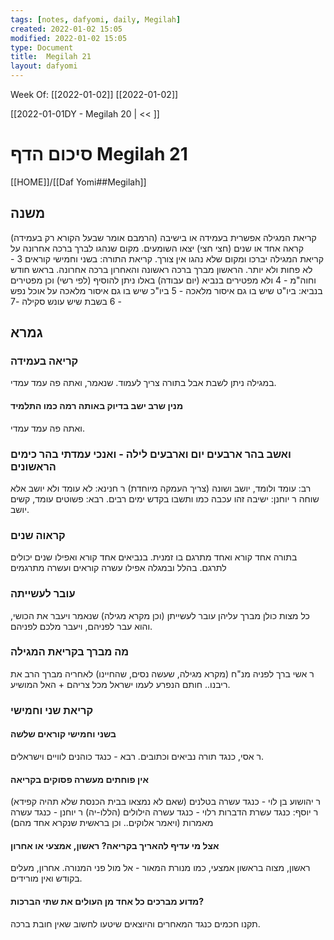 ```yaml
---
tags: [notes, dafyomi, daily, Megilah] 
created: 2022-01-02 15:05
modified: 2022-01-02 15:05
type: Document
title:  Megilah 21
layout: dafyomi
---
```

Week Of: [[2022-01-02]]
[[2022-01-02]]

[[2022-01-01DY - Megilah 20 | << ]] 

# סיכום הדף  Megilah 21

[[HOME]]/[[Daf Yomi##Megilah]]

## משנה 
קריאת המגילה אפשרית בעמידה או בישיבה (הרמבם אומר שבעל הקורא רק בעמידה)
קראה אחד או שנים (חצי חצי) יצאו השומעים. 
מקום שנהגו לברך ברכה אחרונה על קריאת המגילה יברכו ומקום שלא נהגו אין צורך.
קריאת התורה:
בשני וחמישי קוראים 3 - לא פחות ולא יותר. הראשון מברך ברכה ראשונה והאחרון ברכה אחרונה.
בראש חודש וחוה"מ - 4 ולא מפטירים בנביא (יום עבודה)
באלו ניתן להוסיף (לפי רשי) וכן מפטירים בנביא:
ביו"ט שיש בו גם איסור מלאכה - 5
ביו"כ שיש בו גם איסור מלאכה על אוכל נפש - 6
בשבת שיש עונש סקילה -7
## גמרא
### קריאה בעמידה
במגילה ניתן לשבת אבל בתורה צריך לעמוד. שנאמר, ואתה פה עמד עמדי.
#### מנין שרב ישב בדיוק באותה רמה כמו התלמיד
ואתה פה עמד עמדי.
### ואשב בהר ארבעים יום וארבעים לילה - ואנכי עמדתי בהר כימים הראשונים
רב: עומד ולומד, יושב ושונה (צריך העמקה מיוחדת)
ר חנינא: לא עומד ולא יושב אלא שוחה
ר יוחנן: ישיבה זהו עכבה כמו ותשבו בקדש ימים רבים.
רבא: פשוטים עומד, קשים יושב.
### קראוה שנים
בתורה אחד קורא ואחד מתרגם בו זמנית.
בנביאים אחד קורא ואפילו שנים יכולים לתרגם.
בהלל ובמגלה אפילו עשרה קוראים ועשרה מתרגמים 
### עובר לעשייתה
כל מצות כולן מברך עליהן עובר לעשייתן (וכן מקרא מגילה)
שנאמר ויעבר את הכושי, והוא עבר לפניהם, ויעבר מלכם לפניהם.
### מה מברך בקריאת המגילה
ר אשי ברך לפניה מנ"ח (מקרא מגילה, שעשה נסים, שהחיינו)
לאחריה מברך הרב את ריבנו.. חותם הנפרע לעמו ישראל מכל צריהם + האל המושיע.
### קריאת שני וחמישי
#### בשני וחמישי קוראים שלשה
ר אסי, כנגד תורה נביאים וכתובים. רבא - כנגד כוהנים לוויים וישראלים.
#### אין פוחתים מעשרה פסוקים בקריאה
ר יהושוע בן לוי - כנגד עשרה בטלנים (שאם לא נמצאו בבית הכנסת שלא תהיה קפידא)
ר יוסף: כנגד עשרת הדברות
רלוי - כנגד עשרה הילולים (הללו-יה)
ר יוחנן - כנגד עשרה מאמרות (ויאמר אלוקים.. וכן בראשית שנקרא אחד מהם)
#### אצל מי עדיף להאריך בקריאה? ראשון, אמצעי או אחרון
ראשון, מצוה בראשון
אמצעי, כמו מנורת המאור - אל מול פני המנורה.
אחרון, מעלים בקודש ואין מורידים.
#### מדוע מברכים כל אחד מן העולים את שתי הברכות?
תקנו חכמים כנגד המאחרים והיוצאים שיטעו לחשוב שאין חובת ברכה.

